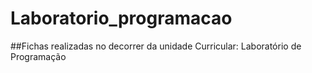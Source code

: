 # Laboratorio_programacao

##Fichas realizadas no decorrer da unidade Curricular: Laboratório de Programação

 
